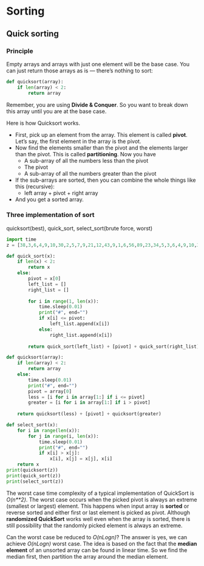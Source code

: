 


# Sorting

## Quick sorting

### Principle

Empty arrays and arrays with just one element will be the base case. You can just return those arrays as is — there’s nothing to sort:

```python
def quicksort(array): 
    if len(array) < 2:
        return array
```

Remember, you are using **Divide & Conquer**. So you want to break down this array until you are at the base case.

Here is how Quicksort works. 
- First, pick up an element from the array. This element is called **pivot**. Let’s say, the first element in the array is the pivot.
- Now find the elements smaller than the pivot and the elements larger than the pivot. This is called **partitioning**. Now you have
    - A sub-array of all the numbers less than the pivot
    - The pivot
    - A sub-array of all the numbers greater than the pivot
- If the sub-arrays are sorted, then you can combine the whole things like this (recursive):
  - left array + pivot + right array
- And you get a sorted array.

### Three implementation of sort

quicksort(best), quick_sort, select_sort(brute force, worst)

```python
import time
z = [38,3,6,4,9,10,30,2,5,7,9,21,12,43,9,1,6,56,89,23,34,5,3,6,4,9,10,30]

def quick_sort(x): 
    if len(x) < 2:
        return x 
    else:
        pivot = x[0]
        left_list = []
        right_list = []
        
        for i in range(1, len(x)):
            time.sleep(0.01) 
            print("#", end="")
            if x[i] <= pivot:
                left_list.append(x[i])
            else: 
                right_list.append(x[i])
        
        return quick_sort(left_list) + [pivot] + quick_sort(right_list)

def quicksort(array): 
    if len(array) < 2:
        return array 
    else:
        time.sleep(0.01)
        print("#", end="")
        pivot = array[0]
        less = [i for i in array[1:] if i <= pivot]
        greater = [i for i in array[1:] if i > pivot]
    
    return quicksort(less) + [pivot] + quicksort(greater)

def select_sort(x):
    for i in range(len(x)):
        for j in range(i, len(x)): 
            time.sleep(0.01)
            print("#", end="")
            if x[i] > x[j]:
                x[i], x[j] = x[j], x[i] 
    return x
print(quicksort(z))
print(quick_sort(z))
print(select_sort(z))
```

The worst case time complexity of a typical implementation of QuickSort is *O(n**2)*. 
The worst case occurs when the picked pivot is always an extreme (smallest or largest) element. This happens when input array is **sorted** or reverse sorted and either first or last element is picked as pivot. Although **randomized QuickSort** works well even when the array is sorted, there is still possibility that the randomly picked element is always an extreme.

Can the worst case be reduced to *O(nLogn)*? The answer is yes, we can achieve *O(nLogn)* worst case. The idea is based on the fact that the **median element** of an unsorted array can be found in linear time. So we find the median first, then partition the array around the median element.